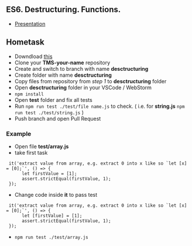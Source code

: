## ES6. Destructuring. Functions.

* [Presentation](https://slides.com/danielsuleiman/es6#/)


## Hometask
* Downdload [this](https://github.com/tr3v3r/destructuring)
* Clone your **TMS-your-name** repository
* Create and switch to branch with name **desctructuring**
* Create folder with name **desctructuring**
* Copy files from repository from *step 1* to **desctructuring** folder
* Open **desctructuring** folder in your VSCode / WebStorm
* `npm install`
* Open **test** folder and fix all tests
* Run `npm run test ./test/file name.js` to check. ( i.e. for **string.js** `npm run test ./test/string.js` )
* Push branch and open Pull Request

### Example
* Open file **test/array.js**
* take first task
```
 it('extract value from array, e.g. extract 0 into x like so `let [x] = [0];`', () => {
      let firstValue = [1];
      assert.strictEqual(firstValue, 1);
 });
```
* Change code inside **it** to pass test
```
 it('extract value from array, e.g. extract 0 into x like so `let [x] = [0];`', () => {
      let [firstValue] = [1];
      assert.strictEqual(firstValue, 1);
 });
```
* `npm run test ./test/array.js`
